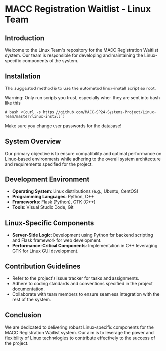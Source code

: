 # MACC Registration Waitlist - Linux Team

## Introduction
Welcome to the Linux Team's repository for the MACC Registration Waitlist system. Our team is responsible for developing and maintaining the Linux-specific components of the system.

## Installation
The suggested method is to use the automated linux-install script as root:

Warning: Only run scripts you trust, especially when they are sent into bash like this

`# bash <(curl -s https://github.com/MACC-SP24-Systems-Project/Linux-Team/master/linux-install )`

Make sure you change user passwords for the database!

## System Overview
Our primary objective is to ensure compatibility and optimal performance on Linux-based environments while adhering to the overall system architecture and requirements specified for the project.

## Development Environment
- **Operating System**: Linux distributions (e.g., Ubuntu, CentOS)
- **Programming Languages**: Python, C++
- **Frameworks**: Flask (Python), GTK (C++)
- **Tools**: Visual Studio Code, Git

## Linux-Specific Components
- **Server-Side Logic**: Development using Python for backend scripting and Flask framework for web development.
- **Performance-Critical Components**: Implementation in C++ leveraging GTK for Linux GUI development.

## Contribution Guidelines
- Refer to the project's issue tracker for tasks and assignments.
- Adhere to coding standards and conventions specified in the project documentation.
- Collaborate with team members to ensure seamless integration with the rest of the system.

## Conclusion
We are dedicated to delivering robust Linux-specific components for the MACC Registration Waitlist system. Our aim is to leverage the power and flexibility of Linux technologies to contribute effectively to the success of the project.
